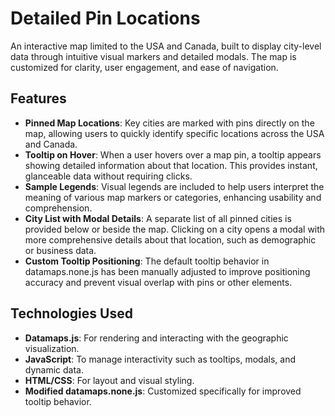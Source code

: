 # Detailed Pin Locations

An interactive map limited to the USA and Canada, built to display city-level data through intuitive visual markers and detailed modals. The map is customized for clarity, user engagement, and ease of navigation.

## Features

- **Pinned Map Locations**: Key cities are marked with pins directly on the map, allowing users to quickly identify specific locations across the USA and Canada.
- **Tooltip on Hover**: When a user hovers over a map pin, a tooltip appears showing detailed information about that location. This provides instant, glanceable data without requiring clicks.
- **Sample Legends**: Visual legends are included to help users interpret the meaning of various map markers or categories, enhancing usability and comprehension.
- **City List with Modal Details**: A separate list of all pinned cities is provided below or beside the map. Clicking on a city opens a modal with more comprehensive details about that location, such as demographic or business data.
- **Custom Tooltip Positioning**: The default tooltip behavior in datamaps.none.js has been manually adjusted to improve positioning accuracy and prevent visual overlap with pins or other elements.

## Technologies Used

- **Datamaps.js**: For rendering and interacting with the geographic visualization.
- **JavaScript**: To manage interactivity such as tooltips, modals, and dynamic data.
- **HTML/CSS**: For layout and visual styling.
- **Modified datamaps.none.js**: Customized specifically for improved tooltip behavior.
